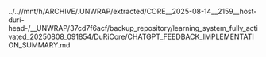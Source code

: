 ../..//mnt/h/ARCHIVE/.UNWRAP/extracted/CORE__2025-08-14__2159__host-duri-head-/__UNWRAP/37cd7f6acf/backup_repository/learning_system_fully_activated_20250808_091854/DuRiCore/CHATGPT_FEEDBACK_IMPLEMENTATION_SUMMARY.md